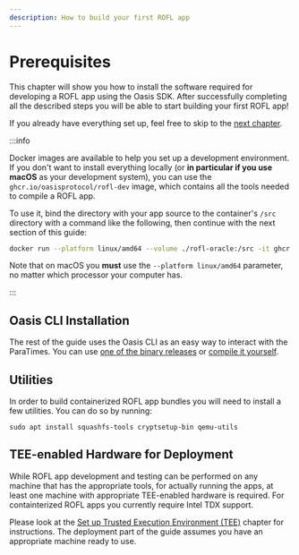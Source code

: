```yaml
---
description: How to build your first ROFL app
---
```


# Prerequisites

This chapter will show you how to install the software required for developing
a ROFL app using the Oasis SDK. After successfully completing all the described
steps you will be able to start building your first ROFL app!

If you already have everything set up, feel free to skip to the [next chapter].

[next chapter]: app.mdx

:::info

Docker images are available to help you set up a development
environment. If you don't want to install everything locally (or **in
particular if you use macOS** as your development system), you can use
the `ghcr.io/oasisprotocol/rofl-dev` image, which contains all the tools
needed to compile a ROFL app.

To use it, bind the directory with your app source to the container's
`/src` directory with a command like the following, then continue with
the next section of this guide:

```bash
docker run --platform linux/amd64 --volume ./rofl-oracle:/src -it ghcr.io/oasisprotocol/rofl-dev:main
```

Note that on macOS you **must** use the `--platform linux/amd64`
parameter, no matter which processor your computer has.

:::

## Oasis CLI Installation

The rest of the guide uses the Oasis CLI as an easy way to interact with the
ParaTimes. You can use [one of the binary releases] or [compile it yourself].

<!-- markdownlint-disable line-length -->
[one of the binary releases]: https://github.com/oasisprotocol/cli/releases
[compile it yourself]: https://github.com/oasisprotocol/cli/blob/master/README.md
<!-- markdownlint-enable line-length -->

## Utilities

In order to build containerized ROFL app bundles you will need to install a few
utilities. You can do so by running:

```
sudo apt install squashfs-tools cryptsetup-bin qemu-utils
```

## TEE-enabled Hardware for Deployment

While ROFL app development and testing can be performed on any machine that has
the appropriate tools, for actually running the apps, at least one machine with
appropriate TEE-enabled hardware is required. For containterized ROFL apps you
currently require Intel TDX support.

Please look at the [Set up Trusted Execution Environment (TEE)] chapter for
instructions. The deployment part of the guide assumes you have an appropriate
machine ready to use.

<!-- markdownlint-disable line-length -->
[Set up Trusted Execution Environment (TEE)]: https://github.com/oasisprotocol/docs/blob/main/docs/node/run-your-node/prerequisites/set-up-trusted-execution-environment-tee.md
<!-- markdownlint-enable line-length -->
